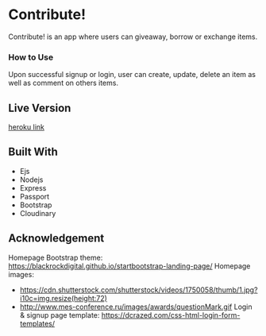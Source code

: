 # Contribute!

Contribute! is an app where users can giveaway, borrow or exchange items.

### How to Use

Upon successful signup or login, user can create, update, delete an item as well as comment on others items.

## Live Version

[heroku link](https://fathomless-journey-20010.herokuapp.com/)


## Built With

* Ejs
* Nodejs
* Express
* Passport
* Bootstrap
* Cloudinary

## Acknowledgement
Homepage Bootstrap theme: https://blackrockdigital.github.io/startbootstrap-landing-page/
Homepage images:
* https://cdn.shutterstock.com/shutterstock/videos/1750058/thumb/1.jpg?i10c=img.resize(height:72)
* http://www.mes-conference.ru/images/awards/questionMark.gif
Login & signup page template: https://dcrazed.com/css-html-login-form-templates/
